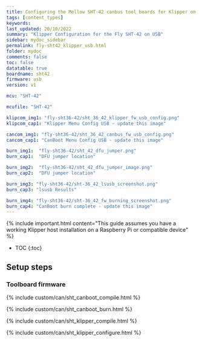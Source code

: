 ```yaml
---
title: Configuring the Mellow SHT-42 canbus tool boards for Klipper on USB
tags: [content_types]
keywords: 
last_updated: 20/10/2022
summary: "Klipper Configuration for the Fly SHT-42 on USB"
sidebar: mydoc_sidebar
permalink: fly-sht42_klipper_usb.html
folder: mydoc
comments: false
toc: false
datatable: true
boardname: sht42
firmware: usb
version: v1

mcu: "SHT-42"

mcufile: "SHT-42"

klipcom_img1: "fly-sht36-42/sht_36_42_klipper_fw_usb_config.png"
klipcom_cap1: "Klipper Menu Config USB - update this image"

cancom_img1: "fly-sht36-42/sht_36_42_canbus_fw_usb_config.png"
cancom_cap1: "CanBoot Menu Config USB - update this image"

burn_img1:  "fly-sht36-42/sht_42_dfu_jumper.png"
burn_cap1:  "DFU jumper location" 

burn_img2:  "fly-sht36-42/sht_42_dfu_jumper_image.png"
burn_cap2:  "DFU jumper location"

burn_img3: "fly-sht36-42/sht-36_42_lsusb_screenshot.png"
burn_cap3: "lsusb Results"

burn_img4: "fly-sht36-42/sht-36_42_fw_burning_screenshot.png"
burn_cap4: "CanBoot burn complete - update this image"
---
```


{% include important.html content="This guide assumes you have a working Klipper host installation on a Raspberry Pi or compatible device" %}


* TOC
{:toc}

## Setup steps

### Toolboard firmware

{% include custom/can/sht_canboot_compile.html %}

{% include custom/can/sht_canboot_burn.html %}

{% include custom/can/sht_klipper_compile.html %}

{% include custom/can/sht_klipper_configure.html %}



